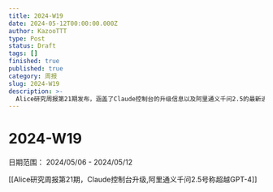 ```yaml
---
title: 2024-W19
date: 2024-05-12T00:00:00.000Z
author: KazooTTT
type: Post
status: Draft
tags: []
finished: true
published: true
category: 周报
slug: 2024-W19
description: >-
  Alice研究周报第21期发布，涵盖了Claude控制台的升级信息以及阿里通义千问2.5的最新进展，该版本宣称在性能上超越了GPT-4。日期范围为2024年5月6日至5月12日。
---
```


# 2024-W19

日期范围： 2024/05/06 - 2024/05/12

[[Alice研究周报第21期，Claude控制台升级,阿里通义千问2.5号称超越GPT-4]]
